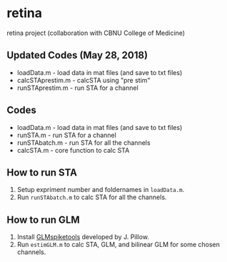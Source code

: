 # retina
retina project (collaboration with CBNU College of Medicine)

## Updated Codes (May 28, 2018)
* loadData.m - load data in mat files (and save to txt files)
* calcSTAprestim.m - calcSTA using "pre stim"
* runSTAprestim.m - run STA for a channel


## Codes
* loadData.m - load data in mat files (and save to txt files)
* runSTA.m - run STA for a channel
* runSTAbatch.m - run STA for all the channels
* calcSTA.m - core function to calc STA


## How to run STA
1. Setup expriment number and foldernames in `loadData.m`.
2. Run `runSTAbatch.m` to calc STA for all the channels.


## How to run GLM
1. Install [GLMspiketools](https://github.com/ys7yoo/GLMspiketools) developed by J. Pillow.
2. Run `estimGLM.m` to calc STA, GLM, and bilinear GLM for some chosen channels.
